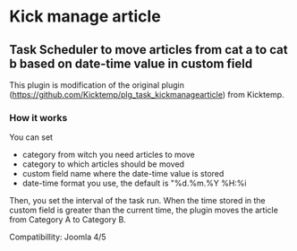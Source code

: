 # Kick manage article

## Task Scheduler to move articles from cat a to cat b based on date-time value in custom field

This plugin is modification of the original plugin (https://github.com/Kicktemp/plg_task_kickmanagearticle) from Kicktemp.

### How it works

You can set 
- category from witch you need articles to move
- category to which articles should be moved
- custom field name where the date-time value is stored
- date-time format you use, the default is "%d.%m.%Y %H:%i

Then, you set the interval of the task run. When the time stored in the custom field is greater than the current time, the plugin moves the article from Category A to Category B.

Compatibillity: Joomla 4/5
